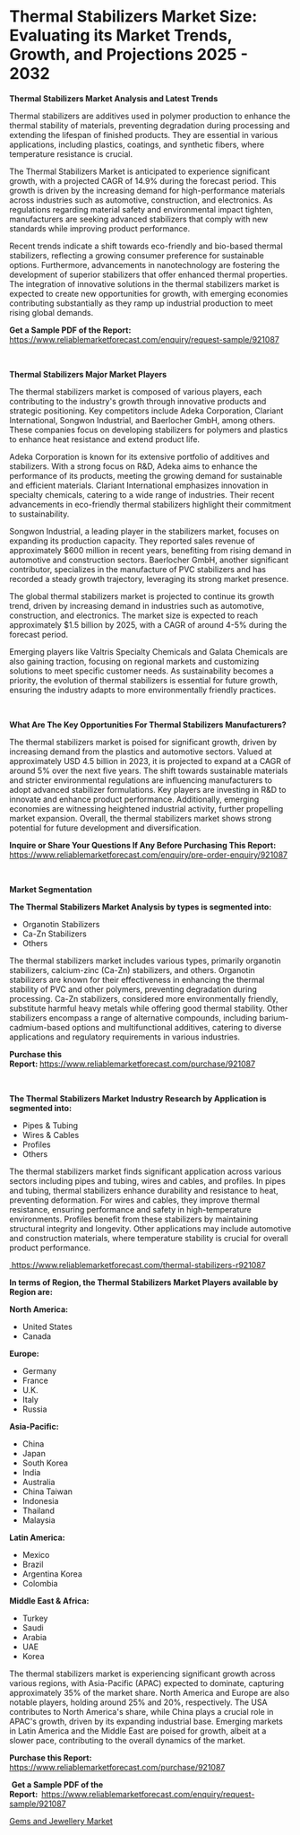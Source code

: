 <p><h1>Thermal Stabilizers Market Size: Evaluating its Market Trends, Growth, and Projections 2025 - 2032</h1></p><p><strong>Thermal Stabilizers Market Analysis and Latest Trends</strong></p>
<p><p>Thermal stabilizers are additives used in polymer production to enhance the thermal stability of materials, preventing degradation during processing and extending the lifespan of finished products. They are essential in various applications, including plastics, coatings, and synthetic fibers, where temperature resistance is crucial. </p><p>The Thermal Stabilizers Market is anticipated to experience significant growth, with a projected CAGR of 14.9% during the forecast period. This growth is driven by the increasing demand for high-performance materials across industries such as automotive, construction, and electronics. As regulations regarding material safety and environmental impact tighten, manufacturers are seeking advanced stabilizers that comply with new standards while improving product performance.</p><p>Recent trends indicate a shift towards eco-friendly and bio-based thermal stabilizers, reflecting a growing consumer preference for sustainable options. Furthermore, advancements in nanotechnology are fostering the development of superior stabilizers that offer enhanced thermal properties. The integration of innovative solutions in the thermal stabilizers market is expected to create new opportunities for growth, with emerging economies contributing substantially as they ramp up industrial production to meet rising global demands.</p></p>
<p><strong>Get a Sample PDF of the Report:&nbsp;</strong> <a href="https://www.reliablemarketforecast.com/enquiry/request-sample/921087?utm_campaign=2291&utm_medium=2&utm_source=Github&utm_content=ia&utm_term=01042025&utm_id=thermal-stabilizers">https://www.reliablemarketforecast.com/enquiry/request-sample/921087</a></p>
<p>&nbsp;</p>
<p><strong>Thermal Stabilizers Major Market Players</strong></p>
<p><p>The thermal stabilizers market is composed of various players, each contributing to the industry's growth through innovative products and strategic positioning. Key competitors include Adeka Corporation, Clariant International, Songwon Industrial, and Baerlocher GmbH, among others. These companies focus on developing stabilizers for polymers and plastics to enhance heat resistance and extend product life.</p><p>Adeka Corporation is known for its extensive portfolio of additives and stabilizers. With a strong focus on R&D, Adeka aims to enhance the performance of its products, meeting the growing demand for sustainable and efficient materials. Clariant International emphasizes innovation in specialty chemicals, catering to a wide range of industries. Their recent advancements in eco-friendly thermal stabilizers highlight their commitment to sustainability.</p><p>Songwon Industrial, a leading player in the stabilizers market, focuses on expanding its production capacity. They reported sales revenue of approximately $600 million in recent years, benefiting from rising demand in automotive and construction sectors. Baerlocher GmbH, another significant contributor, specializes in the manufacture of PVC stabilizers and has recorded a steady growth trajectory, leveraging its strong market presence.</p><p>The global thermal stabilizers market is projected to continue its growth trend, driven by increasing demand in industries such as automotive, construction, and electronics. The market size is expected to reach approximately $1.5 billion by 2025, with a CAGR of around 4-5% during the forecast period.</p><p>Emerging players like Valtris Specialty Chemicals and Galata Chemicals are also gaining traction, focusing on regional markets and customizing solutions to meet specific customer needs. As sustainability becomes a priority, the evolution of thermal stabilizers is essential for future growth, ensuring the industry adapts to more environmentally friendly practices.</p></p>
<p>&nbsp;</p>
<p><strong>What Are The Key Opportunities For Thermal Stabilizers Manufacturers?</strong></p>
<p><p>The thermal stabilizers market is poised for significant growth, driven by increasing demand from the plastics and automotive sectors. Valued at approximately USD 4.5 billion in 2023, it is projected to expand at a CAGR of around 5% over the next five years. The shift towards sustainable materials and stricter environmental regulations are influencing manufacturers to adopt advanced stabilizer formulations. Key players are investing in R&D to innovate and enhance product performance. Additionally, emerging economies are witnessing heightened industrial activity, further propelling market expansion. Overall, the thermal stabilizers market shows strong potential for future development and diversification.</p></p>
<p><strong>Inquire or Share Your Questions If Any Before Purchasing This Report:</strong> <a href="https://www.reliablemarketforecast.com/enquiry/pre-order-enquiry/921087?utm_campaign=2291&utm_medium=2&utm_source=Github&utm_content=ia&utm_term=01042025&utm_id=thermal-stabilizers">https://www.reliablemarketforecast.com/enquiry/pre-order-enquiry/921087</a></p>
<p>&nbsp;</p>
<p><strong>Market Segmentation</strong></p>
<p><strong>The Thermal Stabilizers Market Analysis by types is segmented into:</strong></p>
<p><ul><li>Organotin Stabilizers</li><li>Ca-Zn Stabilizers</li><li>Others</li></ul></p>
<p><p>The thermal stabilizers market includes various types, primarily organotin stabilizers, calcium-zinc (Ca-Zn) stabilizers, and others. Organotin stabilizers are known for their effectiveness in enhancing the thermal stability of PVC and other polymers, preventing degradation during processing. Ca-Zn stabilizers, considered more environmentally friendly, substitute harmful heavy metals while offering good thermal stability. Other stabilizers encompass a range of alternative compounds, including barium-cadmium-based options and multifunctional additives, catering to diverse applications and regulatory requirements in various industries.</p></p>
<p><strong>Purchase this Report:&nbsp;</strong><a href="https://www.reliablemarketforecast.com/purchase/921087?utm_campaign=2291&utm_medium=2&utm_source=Github&utm_content=ia&utm_term=01042025&utm_id=thermal-stabilizers">https://www.reliablemarketforecast.com/purchase/921087</a></p>
<p>&nbsp;</p>
<p><strong>The Thermal Stabilizers Market Industry Research by Application is segmented into:</strong></p>
<p><ul><li>Pipes & Tubing</li><li>Wires & Cables</li><li>Profiles</li><li>Others</li></ul></p>
<p><p>The thermal stabilizers market finds significant application across various sectors including pipes and tubing, wires and cables, and profiles. In pipes and tubing, thermal stabilizers enhance durability and resistance to heat, preventing deformation. For wires and cables, they improve thermal resistance, ensuring performance and safety in high-temperature environments. Profiles benefit from these stabilizers by maintaining structural integrity and longevity. Other applications may include automotive and construction materials, where temperature stability is crucial for overall product performance.</p></p>
<p><a href="https://www.reliablemarketforecast.com/thermal-stabilizers-r921087?utm_campaign=2291&utm_medium=2&utm_source=Github&utm_content=ia&utm_term=01042025&utm_id=thermal-stabilizers">&nbsp;https://www.reliablemarketforecast.com/thermal-stabilizers-r921087</a></p>
<p><strong>In terms of Region, the Thermal Stabilizers Market Players available by Region are:</strong></p>
<p>
    <p> <strong> North America: </strong>
        <ul>
            <li>United States</li>
            <li>Canada</li>
        </ul>
        </p> 
    <p> <strong> Europe: </strong>
        <ul>
            <li>Germany</li>
            <li>France</li>
            <li>U.K.</li>
            <li>Italy</li>
            <li>Russia</li>
        </ul>
        </p> 
    <p> <strong> Asia-Pacific: </strong>
        <ul>
            <li>China</li>
            <li>Japan</li>
            <li>South Korea</li>
            <li>India</li>
            <li>Australia</li>
            <li>China Taiwan</li>
            <li>Indonesia</li>
            <li>Thailand</li>
            <li>Malaysia</li>
        </ul>
        </p> 
    <p> <strong> Latin America: </strong>
        <ul>
            <li>Mexico</li>
            <li>Brazil</li>
            <li>Argentina Korea</li>
            <li>Colombia</li>
        </ul>
        </p> 
    <p> <strong> Middle East & Africa: </strong>
        <ul>
            <li>Turkey</li>
            <li>Saudi</li>
            <li>Arabia</li>
            <li>UAE</li>
            <li>Korea</li>
        </ul>
    </p>
    </p>
<p><p>The thermal stabilizers market is experiencing significant growth across various regions, with Asia-Pacific (APAC) expected to dominate, capturing approximately 35% of the market share. North America and Europe are also notable players, holding around 25% and 20%, respectively. The USA contributes to North America's share, while China plays a crucial role in APAC's growth, driven by its expanding industrial base. Emerging markets in Latin America and the Middle East are poised for growth, albeit at a slower pace, contributing to the overall dynamics of the market.</p></p>
<p><strong>Purchase this Report: </strong><a href="https://www.reliablemarketforecast.com/purchase/921087?utm_campaign=2291&utm_medium=2&utm_source=Github&utm_content=ia&utm_term=01042025&utm_id=thermal-stabilizers">https://www.reliablemarketforecast.com/purchase/921087</a></p>
<p>&nbsp;<strong>Get a Sample PDF of the Report:&nbsp;&nbsp;</strong><a href="https://www.reliablemarketforecast.com/enquiry/request-sample/921087?utm_campaign=2291&utm_medium=2&utm_source=Github&utm_content=ia&utm_term=01042025&utm_id=thermal-stabilizers">https://www.reliablemarketforecast.com/enquiry/request-sample/921087</a></p>
<p><strong></strong></p>
<p><p><a href="https://github.com/LilianFaulkner65/Market-Research-Report-List-2/blob/main/gems-and-jewellery-market.md?utm_campaign=2291&utm_medium=2&utm_source=Github&utm_content=ia&utm_term=01042025&utm_id=thermal-stabilizers">Gems and Jewellery Market</a></p></p>
